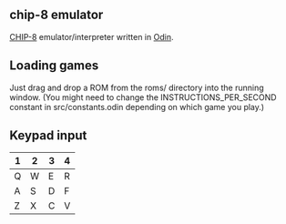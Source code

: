 ## chip-8 emulator

[CHIP-8](https://en.wikipedia.org/wiki/CHIP-8) emulator/interpreter written in [Odin](https://github.com/odin-lang/Odin).

## Loading games
Just drag and drop a ROM from the roms/ directory into the running window.
(You might need to change the INSTRUCTIONS_PER_SECOND constant in src/constants.odin depending on which game you play.)

## Keypad input

| 1 | 2 | 3 | 4 |
| - | - | - | - |
| Q | W | E | R |
| A | S | D | F |
| Z | X | C | V |
